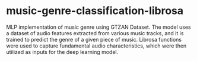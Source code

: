 # music-genre-classification-librosa
MLP implementation of music genre using GTZAN Dataset.
The model uses a dataset of audio features extracted from various music tracks, and it is trained to predict the genre of a given piece of music.
Librosa functions were used to capture fundamental audio characteristics, which were then utilized as inputs for the deep learning model.
